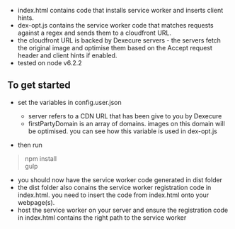 - index.html contains code that installs service worker and inserts client hints.
- dex-opt.js contains the service worker code that matches requests against a regex and sends them to a cloudfront URL.
- the cloudfront URL is backed by Dexecure servers - the servers fetch the original image and optimise them based on the Accept request header and client hints if enabled.
- tested on node v6.2.2

## To get started 

- set the variables in config.user.json
  * server refers to a CDN URL that has been give to you by Dexecure
  * firstPartyDomain is an array of domains. images on this domain will be optimised. you can see how this variable is used in dex-opt.js

- then run
> npm install  
> gulp  

- you should now have the service worker code generated in dist folder
- the dist folder also conains the service worker registration code in index.html. you need to insert the code from index.html onto your webpage(s).
- host the service worker on your server and ensure the registration code in index.html contains the right path to the service worker





